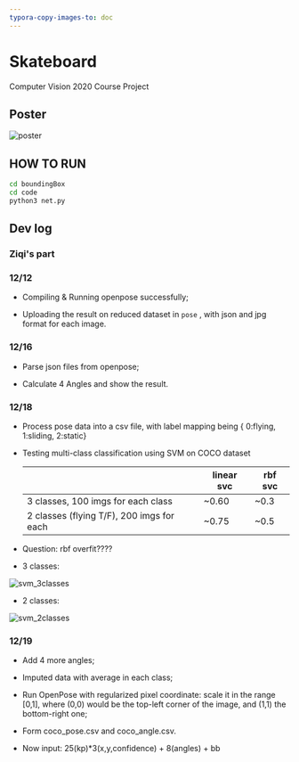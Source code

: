 ```yaml
---
typora-copy-images-to: doc
---
```


# Skateboard
Computer Vision 2020 Course Project

## Poster

![poster](doc/poster.jpg)

## HOW TO RUN

```sh
cd boundingBox
cd code
python3 net.py
```

## Dev log

### Ziqi's part

### 12/12

- Compiling & Running openpose successfully;

- Uploading the result on reduced dataset in `pose` , with json and jpg format for each image.


### 12/16

- Parse json files from openpose;

- Calculate 4 Angles and show the result.

### 12/18

- Process pose data into a csv file, with label mapping being { 0:flying, 1:sliding, 2:static}

- Testing multi-class classification using SVM on COCO dataset 

  |                                           | linear svc | rbf svc |
  | ----------------------------------------- | ---------- | ------- |
  | 3 classes, 100 imgs for each class        | ~0.60      | ~0.3    |
  | 2 classes (flying T/F), 200 imgs for each | ~0.75      | ~0.5    |

- Question: rbf overfit????

- 3 classes:

![svm_3classes](doc/img/svm_3classes.png)

- 2 classes: 

![svm_2classes](doc/img/svm_2classes.png)

### 12/19

- Add 4 more angles;
- Imputed data with average in each class;
- Run OpenPose with regularized pixel coordinate: scale it in the range [0,1], where (0,0) would                                               be the top-left corner of the image, and (1,1) the bottom-right one;

- Form coco_pose.csv and coco_angle.csv.

- Now input: 25(kp)*3(x,y,confidence) + 8(angles) + bb 
